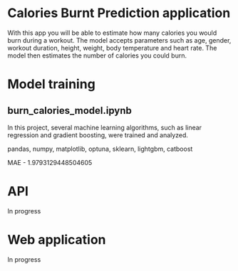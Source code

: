# Calories Burnt Prediction application
With this app you will be able to estimate how many calories you would burn during a workout. The model accepts parameters such as age, gender, workout duration, height, weight, body temperature and heart rate. The model then estimates the number of calories you could burn.

# Model training
## burn_calories_model.ipynb
In this project, several machine learning algorithms, such as linear regression and gradient boosting, were trained and analyzed.

pandas, numpy, matplotlib, optuna, sklearn, lightgbm, catboost

MAE - 1.9793129448504605

# API
In progress

# Web application
In progress
